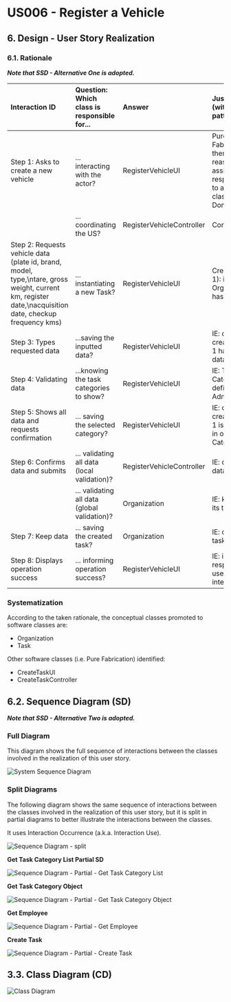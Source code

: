 # US006 - Register a Vehicle

## 6. Design - User Story Realization 

### 6.1. Rationale

_**Note that SSD - Alternative One is adopted.**_

| Interaction ID                                                                                                                                         | Question: Which class is responsible for... | Answer                    | Justification (with patterns)                                                                                 |
|:-------------------------------------------------------------------------------------------------------------------------------------------------------|:--------------------- |:--------------------------|:--------------------------------------------------------------------------------------------------------------|
| Step 1: Asks to create a new vehicle	                                                                                                                  |	... interacting with the actor? | RegisterVehicleUI         | Pure Fabrication: there is no reason to assign this responsibility to any existing class in the Domain Model. |
| 			  		                                                                                                                                                |	... coordinating the US? | RegisterVehicleController | Controller                                                                                                    |
| Step 2: Requests vehicle data (plate id, brand, model, type,\ntare, gross weight, current km, register date,\nacquisition date, checkup frequency kms) |	... instantiating a new Task? | RegisterVehicleUI         | Creator (Rule 1): in the DM Organization has a Task.                                                          |
| Step 3: Types requested data	                                                                                                                          |	...saving the inputted data? | RegisterVehicleUI         | IE: object created in step 1 has its own data.                                                                |
| Step 4: Validating data                                                                                                                                |	...knowing the task categories to show? | RegisterVehicleUI         | IE: Task Categories are defined by the Administrators.                                                        |
| Step 5: Shows all data and requests confirmation	                                                                                                      |	... saving the selected category? | RegisterVehicleUI         | IE: object created in step 1 is classified in one Category.                                                   | |							 |                           |                                                                                                               |              
| Step 6: Confirms data and submits    	                                                                                                                 |	... validating all data (local validation)? | RegisterVehicleController | IE: owns its data.                                                                                            | 
| 			  		                                                                                                                                                |	... validating all data (global validation)? | Organization              | IE: knows all its tasks.                                                                                      | 
| Step 7: Keep data	  		                                                                                                                                 |	... saving the created task? | Organization              | IE: owns all its tasks.                                                                                       | 
| Step 8: Displays operation success  		                                                                                                                 |	... informing operation success?| RegisterVehicleUI         | IE: is responsible for user interactions.                                                                     | 

### Systematization ##

According to the taken rationale, the conceptual classes promoted to software classes are: 

* Organization
* Task

Other software classes (i.e. Pure Fabrication) identified: 

* CreateTaskUI  
* CreateTaskController


## 6.2. Sequence Diagram (SD)

_**Note that SSD - Alternative Two is adopted.**_

### Full Diagram

This diagram shows the full sequence of interactions between the classes involved in the realization of this user story.

![System Sequence Diagram](svg/us006-system-sequence-diagram.svg)

### Split Diagrams

The following diagram shows the same sequence of interactions between the classes involved in the realization of this user story, but it is split in partial diagrams to better illustrate the interactions between the classes.

It uses Interaction Occurrence (a.k.a. Interaction Use).

![Sequence Diagram - split](svg/us006-sequence-diagram-split.svg)

**Get Task Category List Partial SD**

![Sequence Diagram - Partial - Get Task Category List](svg/us006-sequence-diagram-partial-get-task-category-list.svg)

**Get Task Category Object**

![Sequence Diagram - Partial - Get Task Category Object](svg/us006-sequence-diagram-partial-get-task-category.svg)

**Get Employee**

![Sequence Diagram - Partial - Get Employee](svg/us006-sequence-diagram-partial-get-employee.svg)

**Create Task**

![Sequence Diagram - Partial - Create Task](svg/us006-sequence-diagram-partial-create-task.svg)

## 3.3. Class Diagram (CD)

![Class Diagram](svg/us006-class-diagram.svg)